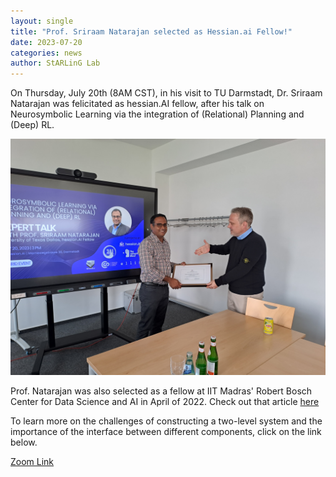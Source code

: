 ```yaml
---
layout: single
title: "Prof. Sriraam Natarajan selected as Hessian.ai Fellow!"
date: 2023-07-20
categories: news
author: StARLinG Lab
---
```

On Thursday, July 20th (8AM CST), in his visit to TU Darmstadt, Dr. Sriraam Natarajan was felicitated as hessian.AI fellow, after his talk on Neurosymbolic Learning via the integration of (Relational) Planning and (Deep) RL. 

![Hessian.ai Fellow Sriraam Natarajan](/assets/images/gallery/SN_hessian.ai_fellow.png)

Prof. Natarajan was also selected as a fellow at IIT Madras' Robert Bosch Center for Data Science and AI in April of 2022. Check out that article [here](/news/2022-04-05-Keynote-talk)

To learn more on the challenges of constructing a two-level system and the importance of the interface between different components, click on the link below.

[Zoom Link](https://tu-darmstadt.zoom.us/j/65703868463?pwd=ejJiSXhRSnYzNEI1eldtYkdERTVOdz09)
